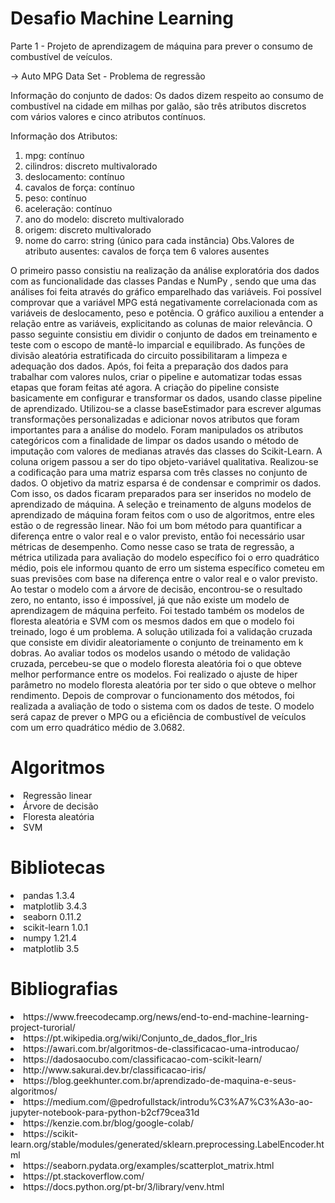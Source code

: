 
# Desafio Machine Learning

Parte 1 - Projeto de aprendizagem de máquina para prever o consumo de combustível de veículos.

-> Auto MPG Data Set - Problema de regressão

Informação do conjunto de dados:
Os dados dizem respeito ao consumo de combustível na cidade em milhas por galão, são três atributos discretos com vários valores e cinco atributos contínuos.

Informação dos Atributos:

1. mpg: contínuo
2. cilindros: discreto multivalorado
3. deslocamento: contínuo
4. cavalos de força: contínuo
5. peso: contínuo
6. aceleração: contínuo
7. ano do modelo: discreto multivalorado
8. origem: discreto multivalorado
9. nome do carro: string (único para cada instância)
Obs.Valores de atributo ausentes: cavalos de força tem 6 valores ausentes


O primeiro passo consistiu na realização da análise exploratória dos dados com as funcionalidade das classes Pandas e NumPy , sendo que uma das análises foi feita através do gráfico emparelhado das variáveis. 
Foi possível comprovar que a variável MPG está negativamente correlacionada com as variáveis de deslocamento, peso e potência. O gráfico auxiliou a entender a relação entre as variáveis, explicitando as colunas de maior relevância.
O passo seguinte consistiu em dividir o conjunto de dados em treinamento e teste com o escopo de mantê-lo imparcial e equilibrado. 
As funções de divisão aleatória estratificada do circuito possibilitaram a limpeza e adequação dos dados.
Após, foi feita a preparação dos dados para trabalhar com valores nulos, criar o pipeline e automatizar todas essas etapas que foram feitas até agora.
A criação do pipeline consiste basicamente em configurar e transformar os dados, usando classe pipeline de aprendizado.
Utilizou-se a classe baseEstimador para escrever algumas transformações personalizadas e adicionar novos atributos que foram importantes para a análise do modelo. 
Foram manipulados os atributos categóricos com a finalidade de limpar os dados usando o método de imputação com valores de medianas através das classes do Scikit-Learn.
A coluna origem passou a ser do tipo objeto-variável qualitativa. Realizou-se a codificação para uma matriz esparsa com três classes no conjunto de dados. O objetivo da matriz esparsa é de condensar e comprimir os dados. Com isso, os dados ficaram preparados para ser inseridos no modelo de aprendizado de máquina.
A seleção e treinamento de alguns modelos de aprendizado de máquina foram feitos com o uso de algoritmos, entre eles estão o de regressão linear. Não foi um bom método para quantificar a diferença entre o valor real e o valor previsto, então foi necessário usar métricas de desempenho. Como nesse caso se trata de regressão, a métrica utilizada para avaliação do modelo específico foi o erro quadrático médio, pois ele informou quanto de erro um sistema específico cometeu em suas previsões com base na diferença entre o valor real e o valor previsto.
Ao testar o modelo com a árvore de decisão, encontrou-se o resultado zero, no entanto, isso é impossível, já que não existe um modelo de aprendizagem de máquina perfeito.
Foi testado também os modelos de floresta aleatória e SVM com os mesmos dados em que o modelo foi treinado, logo é um problema. A solução utilizada foi a validação cruzada que consiste em dividir aleatoriamente o conjunto de treinamento em k dobras.
Ao avaliar todos os modelos usando o método de validação cruzada, percebeu-se que o modelo floresta aleatória foi o que obteve melhor performance entre os modelos. Foi realizado o ajuste de hiper parâmetro no modelo floresta aleatória por ter sido o que obteve o melhor rendimento. Depois de comprovar o funcionamento dos métodos, foi realizada a avaliação de todo o sistema com os dados de teste. O modelo será capaz de prever o MPG ou a eficiência de combustível de veículos com um erro quadrático médio de 3.0682.


# Algoritmos 

<li>Regressão linear
<li>Árvore de decisão 
<li>Floresta aleatória 
<li>SVM

  # Bibliotecas 

<li> pandas 1.3.4
<li> matplotlib 3.4.3
<li> seaborn 0.11.2
<li> scikit-learn 1.0.1
<li> numpy 1.21.4
<li> matplotlib 3.5
 
 
 
 # Bibliografias
 
<li>  https://www.freecodecamp.org/news/end-to-end-machine-learning-project-turorial/
<li>  https://pt.wikipedia.org/wiki/Conjunto_de_dados_flor_Iris
<li>  https://awari.com.br/algoritmos-de-classificacao-uma-introducao/
<li>  https://dadosaocubo.com/classificacao-com-scikit-learn/
<li>  http://www.sakurai.dev.br/classificacao-iris/
<li>  https://blog.geekhunter.com.br/aprendizado-de-maquina-e-seus-algoritmos/
<li>  https://medium.com/@pedrofullstack/introdu%C3%A7%C3%A3o-ao-jupyter-notebook-para-python-b2cf79cea31d
<li>  https://kenzie.com.br/blog/google-colab/
<li>  https://scikit-learn.org/stable/modules/generated/sklearn.preprocessing.LabelEncoder.html
<li>  https://seaborn.pydata.org/examples/scatterplot_matrix.html
<li>  https://pt.stackoverflow.com/
<li>  https://docs.python.org/pt-br/3/library/venv.html
